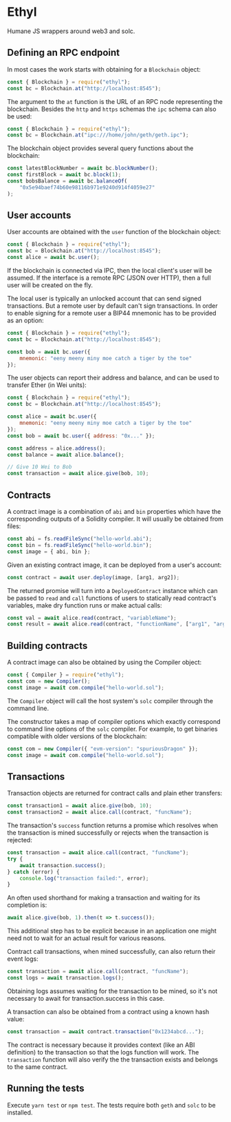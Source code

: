 # Ethyl

Humane JS wrappers around web3 and solc.

## Defining an RPC endpoint

In most cases the work starts with obtaining for a `Blockchain` object:

```js
const { Blockchain } = require("ethyl");
const bc = Blockchain.at("http://localhost:8545");
```

The argument to the `at` function is the URL of an RPC node representing the blockchain. Besides the `http` and `https` schemas the `ipc` schema can also be used:

```js
const { Blockchain } = require("ethyl");
const bc = Blockchain.at("ipc:///home/john/geth/geth.ipc");
```

The blockchain object provides several query functions about the blockchain:

```js
const latestBlockNumber = await bc.blockNumber();
const firstBlock = await bc.block(1);
const bobsBalance = await bc.balanceOf(
	"0x5e94baef74b60e98116b971e9240d914f4059e27"
);
```

## User accounts

User accounts are obtained with the `user` function of the blockchain object:

```js
const { Blockchain } = require("ethyl");
const bc = Blockchain.at("http://localhost:8545");
const alice = await bc.user();
```

If the blockchain is connected via IPC, then the local client's user will be assumed. If the interface is a remote RPC (JSON over HTTP), then a full user will be created on the fly.

The local user is typically an unlocked account that can send signed transactions. But a remote user by default can't sign transactions. In order to enable signing for a remote user a BIP44 mnemonic has to be provided as an option:

```js
const { Blockchain } = require("ethyl");
const bc = Blockchain.at("http://localhost:8545");

const bob = await bc.user({
	mnemonic: "eeny meeny miny moe catch a tiger by the toe"
});
```

The user objects can report their address and balance, and can be used to transfer Ether (in Wei units):

```js
const { Blockchain } = require("ethyl");
const bc = Blockchain.at("http://localhost:8545");

const alice = await bc.user({
	mnemonic: "eeny meeny miny moe catch a tiger by the toe"
});
const bob = await bc.user({ address: "0x..." });

const address = alice.address();
const balance = await alice.balance();

// Give 10 Wei to Bob
const transaction = await alice.give(bob, 10);
```

## Contracts

A contract image is a combination of `abi` and `bin` properties which have the corresponding outputs of a Solidity compiler. It will usually be obtained from files:

```js
const abi = fs.readFileSync("hello-world.abi");
const bin = fs.readFileSync("hello-world.bin");
const image = { abi, bin };
```

Given an existing contract image, it can be deployed from a user's account:

```js
const contract = await user.deploy(image, [arg1, arg2]);
```

The returned promise will turn into a `DeployedContract` instance which can be passed to `read` and `call` functions of users to statically read contract's variables, make dry function runs or make actual calls:

```js
const val = await alice.read(contract, "variableName");
const result = await alice.read(contract, "functionName", ["arg1", "arg2"]);
```

## Building contracts

A contract image can also be obtained by using the Compiler object:

```js
const { Compiler } = require("ethyl");
const com = new Compiler();
const image = await com.compile("hello-world.sol");
```

The `Compiler` object will call the host system's `solc` compiler through the command line.

The constructor takes a map of compiler options which exactly correspond to command line options of the `solc` compiler. For example, to get binaries compatible with older versions of the blockchain:

```js
const com = new Compiler({ "evm-version": "spuriousDragon" });
const image = await com.compile("hello-world.sol");
```

## Transactions

Transaction objects are returned for contract calls and plain ether transfers:

```js
const transaction1 = await alice.give(bob, 10);
const transaction2 = await alice.call(contract, "funcName");
```

The transaction's `success` function returns a promise which resolves when the transaction is mined successfully or rejects when the transaction is rejected:

```js
const transaction = await alice.call(contract, "funcName");
try {
	await transaction.success();
} catch (error) {
	console.log("transaction failed:", error);
}
```

An often used shorthand for making a transaction and waiting for its completion is:

```js
await alice.give(bob, 1).then(t => t.success());
```

This additional step has to be explicit because in an application one might need not to wait for an actual result for various reasons.

Contract call transactions, when mined successfully, can also return their event logs:

```js
const transaction = await alice.call(contract, "funcName");
const logs = await transaction.logs();
```

Obtaining logs assumes waiting for the transaction to be mined, so it's not necessary to await for transaction.success in this case.

A transaction can also be obtained from a contract using a known hash value:

```js
const transaction = await contract.transaction("0x1234abcd...");
```

The contract is necessary because it provides context (like an ABI definition) to the transaction so that the logs function will work. The `transaction` function will also verify the the transaction exists and belongs to the same contract.

## Running the tests

Execute `yarn test` or `npm test`.
The tests require both `geth` and `solc` to be installed.
